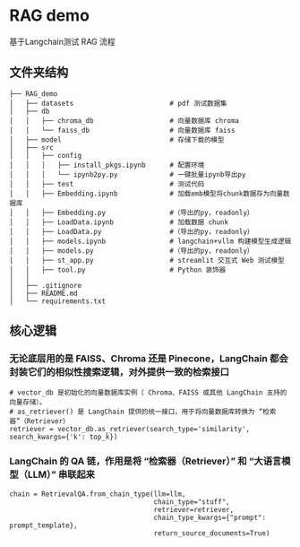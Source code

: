# RAG demo
基于Langchain测试 RAG 流程  


## 文件夹结构

    ├── RAG_demo
    │   ├── datasets                        # pdf 测试数据集
    │   ├── db
    │   │   ├── chroma_db                   # 向量数据库 chroma
    │   │   └── faiss_db                    # 向量数据库 faiss
    │   ├── model                           # 存储下载的模型
    │   ├── src
    │   │   ├── config    
    │   │   │   ├── install_pkgs.ipynb      # 配置环境
    │   │   │   └── ipynb2py.py             # 一键批量ipynb导出py                 
    │   │   ├── test                        # 测试代码
    │   │   ├── Embedding.ipynb             # 加载emb模型将chunk数据存为向量数据库
    │   │   ├── Embedding.py                #（导出的py，readonly）
    │   │   ├── LoadData.ipynb              # 加载数据 chunk
    │   │   ├── LoadData.py                 #（导出的py，readonly）
    │   │   ├── models.ipynb                # langchain+vllm 构建模型生成逻辑
    │   │   ├── models.py                   #（导出的py，readonly）
    │   │   ├── st_app.py                   # streamlit 交互式 Web 测试模型 
    │   │   ├── tool.py                     # Python 装饰器
    │   │ 
    │   ├── .gitignore
    │   ├── README.md
    │   └── requirements.txt

## 核心逻辑

### 无论底层用的是 FAISS、Chroma 还是 Pinecone，LangChain 都会封装它们的相似性搜索逻辑，对外提供一致的检索接口

    # vector_db 是初始化的向量数据库实例（ Chroma、FAISS 或其他 LangChain 支持的向量存储）。
    # as_retriever() 是 LangChain 提供的统一接口，用于将向量数据库转换为 “检索器”（Retriever）
    retriever = vector_db.as_retriever(search_type='similarity', search_kwargs={'k': top_k})




### LangChain 的 QA 链，作用是将 “检索器（Retriever）” 和 “大语言模型（LLM）” 串联起来

    chain = RetrievalQA.from_chain_type(llm=llm,
                                        chain_type="stuff",
                                        retriever=retriever,
                                        chain_type_kwargs={"prompt": prompt_template},
                                        return_source_documents=True)

